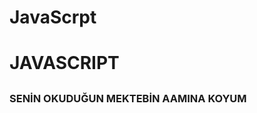 # JavaScrpt
<!DOCTYPE html>
<html lang="en">
<head>
    <meta charset="UTF-8">
    <meta http-equiv="X-UA-Compatible" content="IE=edge">
    <meta name="viewport" content="width=device-width, initial-scale=1.0">
    <title>Document</title>
</head>
<body>
    <h1>
        JAVASCRIPT
        
</h1>
<h2 id="info"></h2>
<h3>
    SENİN OKUDUĞUN MEKTEBİN AAMINA KOYUM
</h3>


<script >
    let sinavNotu = prompt("Sınav Notunu Girin:")
let notHarfi;

if(sinavNotu=>0 && sinavNotu<=100){
    if(sinavNotu >=80){
        notHarfi = "AA"
    }
    else if(sinavNotu >=60){
        notHarfi = "BB"
    }
    else if(sinavNotu >=50){
        notHarfi = "CC"
    }
    else if(sinavNotu <50){
        notHarfi = "FF --> KALDIN"
    }
}
else  {
    notHarfi = "GEÇERSİZ PUAN GİRİŞİ"
}

let info = document.querySelector("#info")
info.innerHTML = `${notHarfi} ==> ${sinavNotu}`
</script>

</body>
</html>
